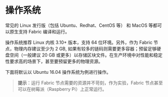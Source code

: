 # 操作系统

常见的 Linux 发行版（包括 Ubuntu、Redhat、CentOS 等） 和 MacOS 等都可以原生支持 Fabric 编译和运行。

操作系统推荐 Linux 内核 3.10+ 版本，支持 64 位环境。另外，作为 Fabric 节点，物理内存建议至少为 2 GB, 如果有较多的链码则需要更多容器；预留足够硬盘空间（一般建议 20 GB 或更多）以存储区块文件。在生产环境中对性能和稳定性要求高的场景下，甚至要预留更多的物理资源。

下面将默认以 Ubuntu 16.04 操作系统为例进行操作。

> **提示**：运行 Fabric 节点需要的资源并不苛刻，作为实验，Fabric 节点甚至可以在树莓派（Raspberry Pi）上正常运行。